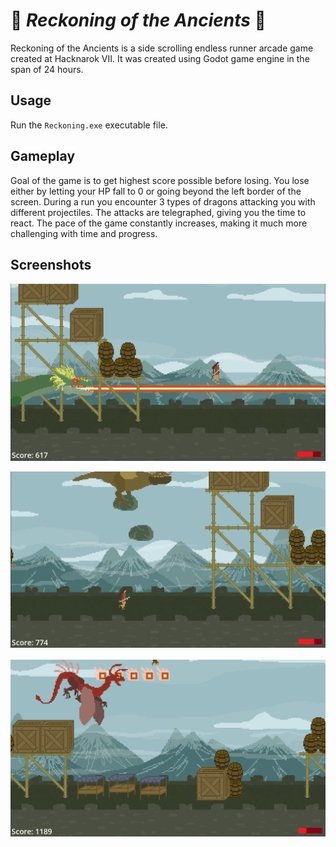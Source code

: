 # 🐉 *Reckoning of the Ancients* 🐲

Reckoning of the Ancients is a side scrolling endless runner arcade game created at Hacknarok VII. It was created using Godot game engine in the span of 24 hours. 

## Usage 

Run the ```Reckoning.exe``` executable file.

## Gameplay

Goal of the game is to get highest score possible before losing. You lose either by letting your HP fall to 0 or 
going beyond the left border of the screen. During a run you encounter 3 types of dragons attacking you with different projectiles. The attacks are telegraphed, giving you the time to react. The pace of the game constantly increases, making it much more challenging with time and progress.

## Screenshots

![Screenshot1](screenshots/screen1.png)


![Screenshot2](screenshots/screen2.png)


![Screenshot3](screenshots/screen3.png)
